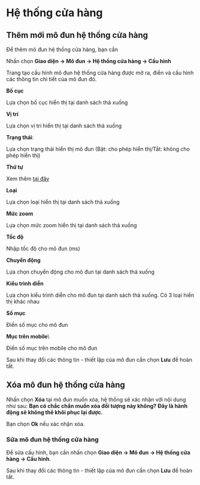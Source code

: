 # Hệ thống cửa hàng

## Thêm mới mô đun hệ thống cửa hàng

Để thêm mô đun hệ thống cửa hàng, bạn cần

Nhấn chọn **Giao diện -> Mô đun -> Hệ thống cửa hàng -> Cấu hình**

Trang tạo cấu hình mô đun hệ thống cửa hàng được mở ra, điền và cấu hình các thông tin chi tiết của mô đun đó.

**Bố cục**

Lựa chọn bố cục hiển thị tại danh sách thả xuống

**Vị trí**

Lựa chọn vị trí hiển thị tại danh sách thả xuống

**Trạng thái**:

Lựa chọn trạng thái hiển thị mô đun (Bật: cho phép hiển thị/Tắt: không cho phép hiển thị)

**Thứ tự**

Xem thêm [tại đây](https://mkmate.osd.vn/docs/common/logic)

**Loại**

Lựa chọn loại hiển thị tại danh sách thả xuống

**Mức zoom**

Lựa chọn mức zoom hiển thị tại danh sách thả xuống

**Tốc độ**

Nhập tốc độ cho mô đun (ms)

**Chuyển động**

Lựa chọn chuyển động cho mô đun tại danh sách thả xuống

**Kiểu trình diễn**

Lựa chọn kiểu trình diễn cho mô đun tại danh sách thả xuống. Có 3 loại hiển thị khác nhau

**Số mục**

Điền số mục cho mô đun

**Mục trên mobile**\

Điền số mục trên mobile cho mô đun

Sau khi thay đổi các thông tin - thiết lập của mô đun cần chọn **Lưu** để hoàn tất.

## Xóa mô đun hệ thống cửa hàng

Nhấn chọn **Xóa** tại mô đun muốn xóa, hệ thống sẽ xác nhận với nội dung như sau: **Bạn có chắc chắn muốn xóa đối tượng này không? Đây là hành động sẽ không thể khôi phục lại được.** 

Bạn chọn **Ok** nếu xác nhận xóa.

### Sửa mô đun hệ thống cửa hàng

Để sửa cấu hình, bạn cần nhấn chọn **Giao diện -> Mô đun -> Hệ thống cửa hàng -> Cấu hình**.

Sau khi thay đổi các thông tin - thiết lập của mô đun cần chọn **Lưu** để hoàn tất.
